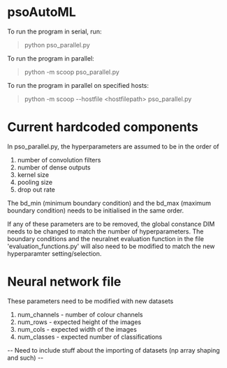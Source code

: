 # psoAutoML
To run the program in serial, run:

> python pso_parallel.py

To run the program in parallel:

> python -m scoop pso_parallel.py 

To run the program in parallel on specified hosts:

> python -m scoop --hostfile \<hostfilepath\> pso_parallel.py 

# Current hardcoded components 
In pso_parallel.py, the hyperparameters are assumed to be in the order of 
1. number of convolution filters 
2. number of dense outputs 
3. kernel size
4. pooling size
5. drop out rate

The bd_min (minimum boundary condition) and the bd_max (maximum boundary condition) needs to be initialised in the same order.

If any of these parameters are to be removed, the global constance DIM needs to be changed to match the number of hyperparameters. 
The boundary conditions and the neuralnet evaluation function in the file 'evaluation_functions.py' will also need to be modified to match the new hyperparamter setting/selection.

# Neural network file
These parameters need to be modified with new datasets
1. num_channels - number of colour channels
2. num_rows - expected height of the images
3. num_cols - expected width of the images 
4. num_classes - expected number of classifications 

-- Need to include stuff about the importing of datasets (np array shaping and such) -- 
